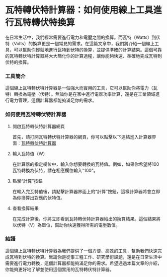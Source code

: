 瓦特轉伏特計算器：如何使用線上工具進行瓦特轉伏特換算
==========================

在日常生活中，我們經常需要進行電力和電壓之間的換算。而瓦特（Watts）到伏特（Volts）的換算更是一個常見的需求。在這篇文章中，我們將介紹一個線上工具，可以幫助你輕鬆地進行瓦特到伏特的換算，並提供準確的計算結果。這個可靠的瓦特轉伏特計算器將大大簡化你的計算過程，讓你能夠快速、準確地完成瓦特到伏特的換算。

### 工具簡介

這個線上瓦特轉伏特計算器是一個強大而實用的工具，它可以幫助你將電力（瓦特）轉換為電壓（伏特）。無論你是在家中進行電器功率計算，還是在工業領域進行電力管理，這個計算器都能夠滿足你的需求。

### 如何使用瓦特轉伏特計算器

1. 開啟瓦特轉伏特計算器網頁
    
    首先，請打開瓦特轉伏特計算器的網頁，你可以點擊以下連結進入計算器界面：[瓦特轉伏特計算器](https://www.onlinecalculatorsfree.com/zh-tw/tools/watt-to-volts-calculator.html)
2. 輸入瓦特值（W）
    
    在計算器的指定欄位中，輸入你想要轉換的瓦特值。例如，如果你希望將100瓦特轉換為伏特，請在相應欄位輸入"100"。
3. 點擊“計算”按鈕
    
    在輸入完瓦特值後，請點擊計算器界面上的“計算”按鈕，這樣計算器將會立即為你換算出對應的伏特值。
4. 查看換算結果
    
    在完成計算後，你將立即看到瓦特轉伏特計算器給出的換算結果。這個結果將以伏特（V）為單位，幫助你快速獲得所需的電壓數值。

### 結語

這個線上瓦特轉伏特計算器為我們提供了一個方便、高效的工具，幫助我們快速完成瓦特到伏特的換算。無論你是從事工程工作、研究學術課題，還是在日常生活中需要進行電力轉換，這個計算器都能夠滿足你的需求。希望通過本篇文章的介紹，你能夠更好地了解並使用這個實用的瓦特轉伏特計算器。